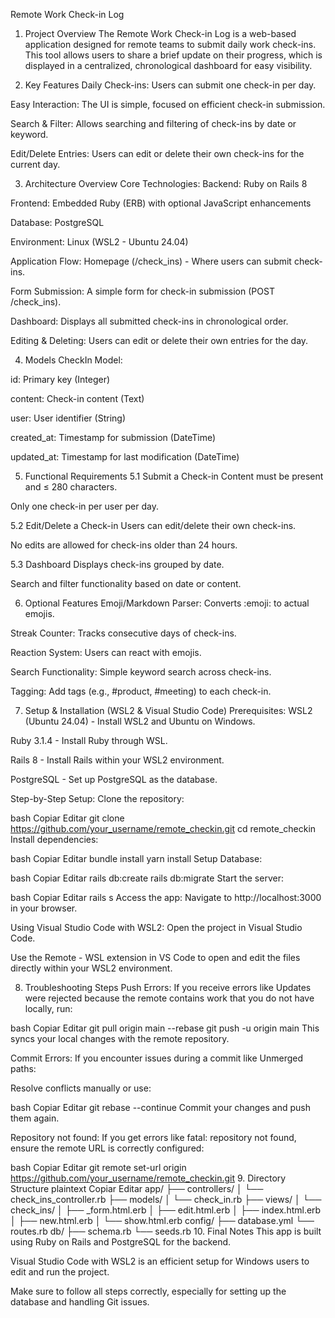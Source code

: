 Remote Work Check-in Log
1. Project Overview
The Remote Work Check-in Log is a web-based application designed for remote teams to submit daily work check-ins. This tool allows users to share a brief update on their progress, which is displayed in a centralized, chronological dashboard for easy visibility.

2. Key Features
Daily Check-ins: Users can submit one check-in per day.

Easy Interaction: The UI is simple, focused on efficient check-in submission.

Search & Filter: Allows searching and filtering of check-ins by date or keyword.

Edit/Delete Entries: Users can edit or delete their own check-ins for the current day.

3. Architecture Overview
Core Technologies:
Backend: Ruby on Rails 8

Frontend: Embedded Ruby (ERB) with optional JavaScript enhancements

Database: PostgreSQL

Environment: Linux (WSL2 - Ubuntu 24.04)

Application Flow:
Homepage (/check_ins) - Where users can submit check-ins.

Form Submission: A simple form for check-in submission (POST /check_ins).

Dashboard: Displays all submitted check-ins in chronological order.

Editing & Deleting: Users can edit or delete their own entries for the day.

4. Models
CheckIn Model:

id: Primary key (Integer)

content: Check-in content (Text)

user: User identifier (String)

created_at: Timestamp for submission (DateTime)

updated_at: Timestamp for last modification (DateTime)

5. Functional Requirements
5.1 Submit a Check-in
Content must be present and ≤ 280 characters.

Only one check-in per user per day.

5.2 Edit/Delete a Check-in
Users can edit/delete their own check-ins.

No edits are allowed for check-ins older than 24 hours.

5.3 Dashboard
Displays check-ins grouped by date.

Search and filter functionality based on date or content.

6. Optional Features
Emoji/Markdown Parser: Converts :emoji: to actual emojis.

Streak Counter: Tracks consecutive days of check-ins.

Reaction System: Users can react with emojis.

Search Functionality: Simple keyword search across check-ins.

Tagging: Add tags (e.g., #product, #meeting) to each check-in.

7. Setup & Installation (WSL2 & Visual Studio Code)
Prerequisites:
WSL2 (Ubuntu 24.04) - Install WSL2 and Ubuntu on Windows.

Ruby 3.1.4 - Install Ruby through WSL.

Rails 8 - Install Rails within your WSL2 environment.

PostgreSQL - Set up PostgreSQL as the database.

Step-by-Step Setup:
Clone the repository:

bash
Copiar
Editar
git clone https://github.com/your_username/remote_checkin.git
cd remote_checkin
Install dependencies:

bash
Copiar
Editar
bundle install
yarn install
Setup Database:

bash
Copiar
Editar
rails db:create
rails db:migrate
Start the server:

bash
Copiar
Editar
rails s
Access the app:
Navigate to http://localhost:3000 in your browser.

Using Visual Studio Code with WSL2:
Open the project in Visual Studio Code.

Use the Remote - WSL extension in VS Code to open and edit the files directly within your WSL2 environment.

8. Troubleshooting Steps
Push Errors: If you receive errors like Updates were rejected because the remote contains work that you do not have locally, run:

bash
Copiar
Editar
git pull origin main --rebase
git push -u origin main
This syncs your local changes with the remote repository.

Commit Errors: If you encounter issues during a commit like Unmerged paths:

Resolve conflicts manually or use:

bash
Copiar
Editar
git rebase --continue
Commit your changes and push them again.

Repository not found: If you get errors like fatal: repository not found, ensure the remote URL is correctly configured:

bash
Copiar
Editar
git remote set-url origin https://github.com/your_username/remote_checkin.git
9. Directory Structure
plaintext
Copiar
Editar
app/
├── controllers/
│   └── check_ins_controller.rb
├── models/
│   └── check_in.rb
├── views/
│   └── check_ins/
│       ├── _form.html.erb
│       ├── edit.html.erb
│       ├── index.html.erb
│       ├── new.html.erb
│       └── show.html.erb
config/
├── database.yml
└── routes.rb
db/
├── schema.rb
└── seeds.rb
10. Final Notes
This app is built using Ruby on Rails and PostgreSQL for the backend.

Visual Studio Code with WSL2 is an efficient setup for Windows users to edit and run the project.

Make sure to follow all steps correctly, especially for setting up the database and handling Git issues.